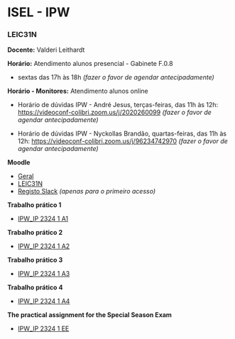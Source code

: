 # ISEL - IPW
### LEIC31N

**Docente:** Valderi Leithardt 

**Horário:** Atendimento alunos presencial - Gabinete F.0.8
- sextas das 17h às 18h   *(fazer o favor de agendar antecipadamente)*

**Horário - Monitores:** Atendimento alunos online 
- Horário de dúvidas IPW - André Jesus, terças-feiras, das 11h às 12h: https://videoconf-colibri.zoom.us/j/2020260099 *(fazer o favor de agendar antecipadamente)*

- Horário de dúvidas IPW - Nyckollas Brandão, quartas-feiras, das 11h às 12h: https://videoconf-colibri.zoom.us/j/96234742970 *(fazer o favor de agendar antecipadamente)*

**Moodle**
- [Geral](https://2324moodle.isel.pt/course/view.php?id=7525)
- [LEIC31N](https://2324moodle.isel.pt/course/view.php?id=6889) 
- [Registo Slack](https://join.slack.com/t/iselleicipwpi-sdr2356/signup) *(apenas para o primeiro acesso)*

**Trabalho prático 1**
- [IPW_IP 2324 1 A1](https://github.com/isel-leic-ipw/2324i-IPW-LEIC31D/wiki/IPW_IP-2324-1-A1)

**Trabalho prático 2**
- [IPW_IP 2324 1 A2](https://github.com/isel-leic-ipw/2324i-IPW-LEIC31D/wiki/IPW_IP-2324-1-A2)

**Trabalho prático 3**
- [IPW_IP 2324 1 A3](https://github.com/isel-leic-ipw/2324i-IPW-LEIC31D/wiki/IPW_IP-2324-1-A3)

**Trabalho prático 4**
- [IPW_IP 2324 1 A4](https://github.com/isel-leic-ipw/2324i-IPW-LEIC31D/wiki/IPW_IP-2324-1-A4)

**The practical assignment for the Special Season Exam**
- [IPW_IP 2324 1 EE](https://github.com/isel-leic-ipw/2324i-IPW-LEIC31D/wiki/IPW_IP-2324-1-EE)